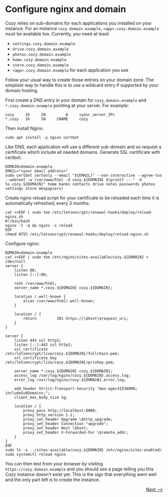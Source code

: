 # Configure nginx and domain

Cozy relies on sub-domains for each applications you installed on your instance.
For an instance `cozy.domain.example`, `<app>.cozy.domain.example` must be available too. Currently, you need at least:

- `settings.cozy.domain.example`
- `drive.cozy.domain.example`
- `photos.cozy.domain.example`
- `home.cozy.domain.example`
- `store.cozy.domain.example`
- `<app>.cozy.domain.example` for each application you use

Follow your usual way to create those entries on your domain zone.
The simpliest way to handle this is to use a wildcard entry if supported by your domain hosting.

First create a DNS entry in your domain for `cozy.domain.example` and `*.cozy.domain.example` pointing at your server. For example:

    cozy     1h     IN         A     <your_server_IP>
    *.cozy   1h     IN     CNAME     cozy

Then install Nginx:

    sudo apt install -y nginx certbot

Like DNS, each application will use a different sub-domain and so request a certificate which include all needed domains.
Generate SSL certificate with certbot:

    DOMAIN=domain.example
    EMAIL="<your email address>"
    sudo certbot certonly --email "${EMAIL}" --non-interactive --agree-tos --webroot -w /var/www/html -d cozy.${DOMAIN} $(printf -- " -d %s.cozy.${DOMAIN}" home banks contacts drive notes passwords photos settings store mespapiers)

Create nginx reload script for your certificate to be reloaded each time it is automatically refreshed, every 3 months:

    cat <<EOF | sudo tee /etc/letsencrypt/renewal-hooks/deploy/reload-nginx.sh
    #!/bin/bash
    nginx -t -q && nginx -s reload
    EOF
    chmod 0755 /etc/letsencrypt/renewal-hooks/deploy/reload-nginx.sh

Configure nginx:

    DOMAIN=domain.example
    cat <<EOF | sudo tee /etc/nginx/sites-available/cozy.${DOMAIN} > /dev/null
    server {
        listen 80;
        listen [::]:80;

        root /var/www/html;
        server_name *.cozy.${DOMAIN} cozy.${DOMAIN};

        location /.well-known {
            alias /var/www/html/.well-known;
        }

        location / {
            return         301 https://\$host\$request_uri;
        }
    }

    server {
        listen 443 ssl http2;
        listen [::]:443 ssl http2;
        ssl_certificate /etc/letsencrypt/live/cozy.${DOMAIN}/fullchain.pem;
        ssl_certificate_key /etc/letsencrypt/live/cozy.${DOMAIN}/privkey.pem;

        server_name *.cozy.${DOMAIN} cozy.${DOMAIN};
        access_log /var/log/nginx/cozy.${DOMAIN}.access.log;
        error_log /var/log/nginx/cozy.${DOMAIN}.error.log;

        add_header Strict-Transport-Security "max-age=31536000; includeSubDomains;";
        client_max_body_size 1g;

        location / {
            proxy_pass http://localhost:8080;
            proxy_http_version 1.1;
            proxy_set_header Upgrade \$http_upgrade;
            proxy_set_header Connection "upgrade";
            proxy_set_header Host \$host;
            proxy_set_header X-Forwarded-For \$remote_addr;
        }
    }
    EOF
    sudo ln -s ../sites-available/cozy.${DOMAIN} /etc/nginx/sites-enabled/
    sudo systemctl reload nginx

You can then test from your browser by visiting `https://cozy.domain.example` and you should see a page telling you this Cozy instance doesn't exist yet. This is the sign that everything went well and the only part left is to create the instance.

<div style="text-align: right">
  <a href="../create_instance/">Next --&gt;</a>
</div>
